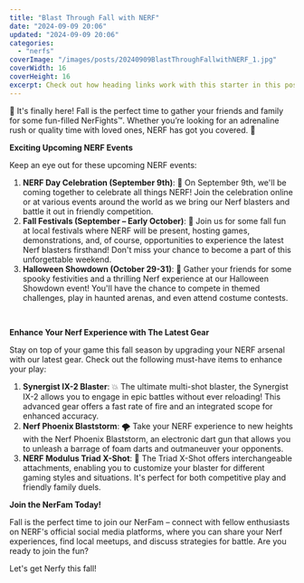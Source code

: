 ```yaml
---
title: "Blast Through Fall with NERF"
date: "2024-09-09 20:06"
updated: "2024-09-09 20:06"
categories:
  - "nerfs"
coverImage: "/images/posts/20240909BlastThroughFallwithNERF_1.jpg"
coverWidth: 16
coverHeight: 16
excerpt: Check out how heading links work with this starter in this post.
---
```


<script>
  import { base } from '$app/paths';
</script>


🎉 It's finally here! Fall is the perfect time to gather your friends and family for some fun-filled NerFights™. Whether you’re looking for an adrenaline rush or quality time with loved ones, NERF has got you covered. 🎯

**Exciting Upcoming NERF Events**

Keep an eye out for these upcoming NERF events:

1. **NERF Day Celebration (September 9th)**: 🌟 On September 9th, we'll be coming together to celebrate all things NERF! Join the celebration online or at various events around the world as we bring our Nerf blasters and battle it out in friendly competition.
2. **Fall Festivals (September – Early October)**: 🍁 Join us for some fall fun at local festivals where NERF will be present, hosting games, demonstrations, and, of course, opportunities to experience the latest Nerf blasters firsthand! Don't miss your chance to become a part of this unforgettable weekend.
3. **Halloween Showdown (October 29-31)**: 👻 Gather your friends for some spooky festivities and a thrilling Nerf experience at our Halloween Showdown event! You'll have the chance to compete in themed challenges, play in haunted arenas, and even attend costume contests.


<img class="cover-image" src="{base}/images/posts/20240909BlastThroughFallwithNERF_2.jpg" alt="" style="aspect-ratio: 16 / 16;" width="16" height="16">

**Enhance Your Nerf Experience with The Latest Gear**

Stay on top of your game this fall season by upgrading your NERF arsenal with our latest gear. Check out the following must-have items to enhance your play: 

1. **Synergist IX-2 Blaster**: 💥 The ultimate multi-shot blaster, the Synergist IX-2 allows you to engage in epic battles without ever reloading! This advanced gear offers a fast rate of fire and an integrated scope for enhanced accuracy.
2. **Nerf Phoenix Blaststorm**: 🌪️ Take your NERF experience to new heights with the Nerf Phoenix Blaststorm, an electronic dart gun that allows you to unleash a barrage of foam darts and outmaneuver your opponents.
3. **NERF Modulus Triad X-Shot**: 💢 The Triad X-Shot offers interchangeable attachments, enabling you to customize your blaster for different gaming styles and situations. It's perfect for both competitive play and friendly family duels.

**Join the NerFam Today!**

Fall is the perfect time to join our NerFam – connect with fellow enthusiasts on NERF's official social media platforms, where you can share your Nerf experiences, find local meetups, and discuss strategies for battle. Are you ready to join the fun?

Let's get Nerfy this fall!